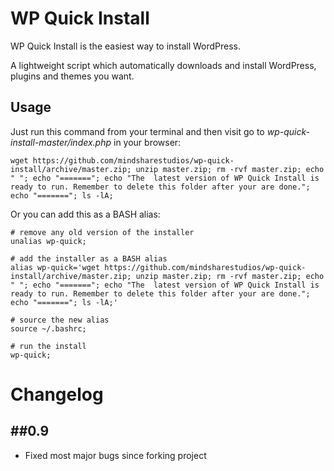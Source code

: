 WP Quick Install
================

WP Quick Install is the easiest way to install WordPress.

A lightweight script which automatically downloads and install WordPress, plugins and themes you want.

## Usage
Just run this command from your terminal and then visit go to *wp-quick-install-master/index.php* in your browser:

```
wget https://github.com/mindsharestudios/wp-quick-install/archive/master.zip; unzip master.zip; rm -rvf master.zip; echo " "; echo "======="; echo "The  latest version of WP Quick Install is ready to run. Remember to delete this folder after your are done."; echo "======="; ls -lA;
```

Or you can add this as a BASH alias:

```
# remove any old version of the installer
unalias wp-quick;

# add the installer as a BASH alias
alias wp-quick='wget https://github.com/mindsharestudios/wp-quick-install/archive/master.zip; unzip master.zip; rm -rvf master.zip; echo " "; echo "======="; echo "The  latest version of WP Quick Install is ready to run. Remember to delete this folder after your are done."; echo "======="; ls -lA;'

# source the new alias
source ~/.bashrc;

# run the install
wp-quick;

```

Changelog
================

##0.9
-----------

* Fixed most major bugs since forking project
